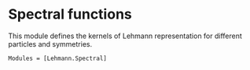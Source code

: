 # Spectral functions

This module defines the kernels of Lehmann representation for different particles and symmetries.

```@autodocs
Modules = [Lehmann.Spectral]
```